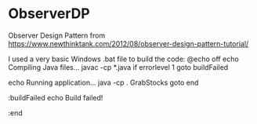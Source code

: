 # ObserverDP
Observer Design Pattern from https://www.newthinktank.com/2012/08/observer-design-pattern-tutorial/

I used a very basic Windows .bat file to build the code:
@echo off
echo Compiling Java files...
javac -cp *.java
if errorlevel 1 goto buildFailed

echo Running application...
java -cp . GrabStocks
goto end

:buildFailed
echo Build failed!

:end
